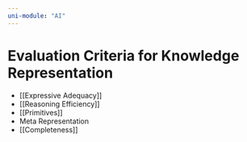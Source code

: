 ```yaml
---
uni-module: "AI"
---
```


# Evaluation Criteria for Knowledge Representation

- [[Expressive Adequacy]]
- [[Reasoning Efficiency]]
- [[Primitives]]
- Meta Representation
- [[Completeness]]
